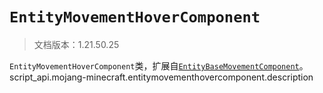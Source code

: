 # `EntityMovementHoverComponent`

> 文档版本：1.21.50.25

`EntityMovementHoverComponent`类，扩展自[`EntityBaseMovementComponent`](./entitybasemovementcomponent.md)。script_api.mojang-minecraft.entitymovementhovercomponent.description
